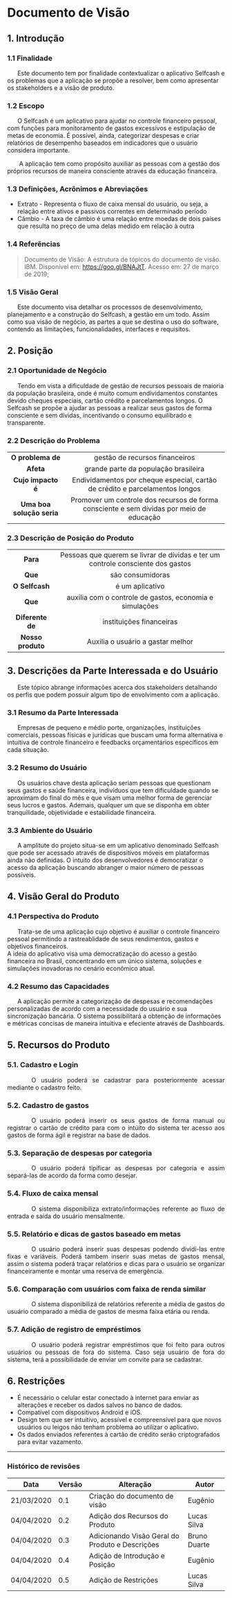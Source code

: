 # Documento de Visão

## **1. Introdução**

### 1.1 Finalidade
  &nbsp;&nbsp;&nbsp;&nbsp;&nbsp;&nbsp;Este documento tem por finalidade contextualizar o aplicativo Selfcash e os problemas que a aplicação se propõe a resolver, bem como apresentar os stakeholders e a visão de produto.

### 1.2 Escopo
&nbsp;&nbsp;&nbsp;&nbsp;&nbsp;&nbsp;O Selfcash é um aplicativo para ajudar no controle financeiro pessoal, com funções para monitoramento de gastos excessivos e estipulação de metas de economia. É possível, ainda, categorizar despesas e criar relatórios de desempenho baseados em indicadores que o usuário considera importante.

&nbsp;&nbsp;&nbsp;&nbsp;&nbsp;&nbsp; A aplicação tem como propósito auxiliar as pessoas com a gestão dos próprios recursos de maneira consciente através da educação financeira.

### 1.3 Definições, Acrônimos e Abreviações

 * Extrato - Representa o fluxo de caixa mensal do usuário, ou seja, a relação entre ativos e passivos correntes em determinado período
 * Câmbio - A taxa de câmbio é uma relação entre moedas de dois países que resulta no preço de uma delas medido em relação à outra

### 1.4 Referências

>Documento de Visão: A estrutura de tópicos do documento de visão. IBM. Disponível em: <a href='https://goo.gl/BNAJtT'><https://goo.gl/BNAJtT></a>. Acesso em: 27 de março de 2019;


### 1.5 Visão Geral
&nbsp;&nbsp;&nbsp;&nbsp;&nbsp;&nbsp;Este documento visa detalhar os processos de desenvolvimento, planejamento e a construção do Selfcash, a gestão em um todo. Assim como sua visão de negócio, as partes a que se destina o uso do software, contendo as limitações, funcionalidades, interfaces e requisitos.

## **2. Posição**

### 2.1 Oportunidade de Negócio
&nbsp;&nbsp;&nbsp;&nbsp;&nbsp;&nbsp;Tendo em vista a dificuldade de gestão de recursos pessoais de maioria da população brasileira, onde é muito comum endividamentos constantes devido cheques especiais, cartão crédito e parcelamentos longos. O Selfcash se propõe a ajudar as pessoas a realizar seus gastos de forma consciente e sem dívidas, incentivando o consumo equilibrado e transparente.

### 2.2 Descrição do Problema

| | |
| :---: | :---: |
| **O problema de** | gestão de recursos financeiros |
| **Afeta** | grande parte da população brasileira |
| **Cujo impacto é** | Endividamentos por cheque especial, cartão de crédito e parcelamentos longos  |
| **Uma boa solução seria** | Promover um controle dos recursos de forma consciente e sem dívidas por meio de educação |

### 2.3 Descrição de Posição do Produto

| | |
| :---: | :---: |
| **Para** | Pessoas que querem se livrar de dívidas e ter um controle consciente dos gastos |
| **Que** | são consumidoras |
| **O Selfcash** | é um aplicativo|
| **Que** | auxilia com o controle de gastos, economia e simulações |
| **Diferente de** | instituições financeiras |
| **Nosso produto** | Auxilia o usuário a gastar melhor |

## 3. Descrições da Parte Interessada e do Usuário
&nbsp;&nbsp;&nbsp;&nbsp;&nbsp;&nbsp;Este tópico abrange informações acerca dos stakeholders detalhando os perfis que podem possuir algum tipo de envolvimento com a aplicação.

### 3.1 Resumo da Parte Interessada
&nbsp;&nbsp;&nbsp;&nbsp;&nbsp;&nbsp;Empresas de pequeno e médio porte, organizações, instituições comerciais, pessoas físicas e jurídicas que buscam uma forma alternativa e intuitiva de controle financeiro e feedbacks orçamentários específicos em cada situação.

### 3.2 Resumo do Usuário
&nbsp;&nbsp;&nbsp;&nbsp;&nbsp;&nbsp;Os usuários chave desta aplicação seriam pessoas que questionam seus gastos e saúde financeira, indivíduos que tem dificuldade quando se aproximam do final do mês e  que visam uma melhor forma de gerenciar seus lucros e gastos. Ademais, qualquer um que se disponha em obter tranquilidade, objetividade e estabilidade financeira.   

### 3.3 Ambiente do Usuário 
&nbsp;&nbsp;&nbsp;&nbsp;&nbsp;&nbsp;A amplitute do projeto situa-se em um aplicativo denominado Selfcash que pode ser acessado através de dispositivos móveis em plataformas ainda não definidas. O intuito dos desenvolvedores é democratizar o acesso da aplicação buscando abranger o maior número de pessoas possíveis. 

## 4. Visão Geral do Produto

### 4.1 Perspectiva do Produto
&nbsp;&nbsp;&nbsp;&nbsp;&nbsp;&nbsp;Trata-se de uma aplicação cujo objetivo é auxiliar o controle financeiro pessoal permitindo a rastreablidade de seus rendimentos, gastos e objetivos financeiros.<br>
A ideia do aplicativo visa uma democratização do acesso a gestão financeira no Brasil, concentrando em um único sistema, soluções e simulações inovadoras no cenário econômico atual. 

### 4.2 Resumo das Capacidades
&nbsp;&nbsp;&nbsp;&nbsp;&nbsp;&nbsp;A aplicação permite a categorização de despesas e recomendações personalizadas de acordo com a necessidade do usuário e sua sincronização bancária. O sistema possibilitará a obtenção de informações e métricas concisas de maneira intuitiva e efeciente através de Dashboards. 

## **5. Recursos do Produto**

### 5.1. Cadastro e Login
<p style="text-align:justify">&emsp;&emsp;&emsp;&emsp;O usuário poderá se cadastrar para posteriormente acessar mediante o cadastro feito.</p>

### 5.2. Cadastro de gastos
<p style="text-align:justify">&emsp;&emsp;&emsp;&emsp;O usuário poderá inserir os seus gastos de forma manual ou registrar o cartão de crédito para com o intúito do sistema ter acesso aos gastos de forma ágil e registrar na base de dados.</p>

### 5.3. Separação de despesas por categoria
<p style="text-align:justify">&emsp;&emsp;&emsp;&emsp;O usuário poderá tipificar as despesas por categoria e assim separá-las de acordo da forma como desejar.</p>

### 5.4. Fluxo de caixa mensal

<p style="text-align:justify">&emsp;&emsp;&emsp;&emsp;O sistema disponibiliza extrato/informações referente ao fluxo de entrada e saída do usuário mensalmente.</p>

### 5.5. Relatório e dicas de gastos baseado em metas
<p style="text-align:justify">&emsp;&emsp;&emsp;&emsp;O usuário poderá inserir suas despesas podendo dividí-las entre fixas e variáveis. Poderá tambem inserir suas metas de gastos mensal, assim o sistema poderá traçar relatórios e dicas para o usuário se organizar financeiramente e montar uma reserva de emergência.</p>

### 5.6. Comparação com usuários com faixa de renda similar
<p style="text-align:justify">&emsp;&emsp;&emsp;&emsp;O sistema disponibilizá de relatórios referente a média de gastos do usuário comparado a média de gastos de mesma faixa etária ou renda.</p>

### 5.7. Adição de registro de empréstimos 
<p style="text-align:justify">&emsp;&emsp;&emsp;&emsp;O usuário poderá registrar empréstimos que foi feito para outros usuários ou pessoas de fora do sistema. Caso seja usuário de fora do sistema, terá a possibilidade de enviar um convite para se cadastrar.</p>


## 6. Restrições
- É necessário o celular estar conectado à internet para enviar as alterações e receber os dados salvos no banco de dados.
- Compatível com dispositivos Android e iOS.
- Design tem que ser intuitivo, acessível e compreensível para que novos usuários ou leigos não tenham problema ao utilizar o aplicativo.
- Os dados enviados referentes à cartão de crédito serão criptografados para evitar vazamento.


***

### Histórico de revisões
|Data|Versão|Alteração|Autor|
|----|------|---------|-----|
| 21/03/2020 | 0.1 | Criação do documento de visão | Eugênio | 
| 04/04/2020 | 0.2 | Adição dos Recursos do Produto | Lucas Silva |
| 04/04/2020 | 0.3 | Adicionando Visão Geral do Produto e Descrições | Bruno Duarte |
| 04/04/2020 | 0.4 | Adição de Introdução e Posição | Eugênio |
| 04/04/2020 | 0.5 | Adição de Restrições | Lucas Silva |